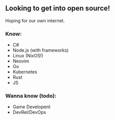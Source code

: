 ## Looking to get into open source!

Hoping for our own internet.

### Know:
- C#
- Node.js (with frameworks)
- Linux (NixOS!)
- Neovim
- Go
- Kubernetes
- Rust
- JS

### Wanna know (todo):
- Game Developent
- DevRel/DevOps

